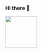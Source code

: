 ### Hi there 👋

<!--
**Thelistnr/Thelistnr** is a ✨ _special_ ✨ repository because its `README.md` (this file) appears on your GitHub profile.

Here are some ideas to get you started:

- 🔭 I’m currently working on ...
- 🌱 I’m currently learning ...
- 👯 I’m looking to collaborate on ...
- 🤔 I’m looking for help with ...
- 💬 Ask me about ...
- 📫 How to reach me: ...
- 😄 Pronouns: He/Him.
- ⚡ Fun fact: I'm self-taught and have experience in quite a few basic non-code tech fields...
-->
<a href="https://icons8.com/icon/wPohyHO_qO1a/react" target="blank"><img align="center" src="https://icons8.com/icon/wPohyHO_qO1a/react" height="100" /></a>
